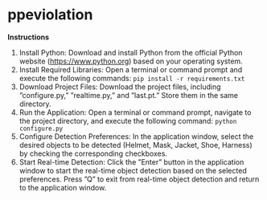 # ppeviolation

**Instructions**
1. Install Python: Download and install Python from the official Python website (https://www.python.org)
based on your operating system.
2. Install Required Libraries: Open a terminal or command prompt and execute the following commands:
```pip install -r requirements.txt```
3. Download Project Files: Download the project files, including ”configure.py,” ”realtime.py,” and ”last.pt.”
Store them in the same directory.
4. Run the Application: Open a terminal or command prompt, navigate to the project directory, and execute
the following command:
```python configure.py```
5. Configure Detection Preferences: In the application window, select the desired objects to be detected
(Helmet, Mask, Jacket, Shoe, Harness) by checking the corresponding checkboxes.
6. Start Real-time Detection: Click the ”Enter” button in the application window to start the real-time object
detection based on the selected preferences. Press ”Q” to exit from real-time object detection and return
to the application window.
